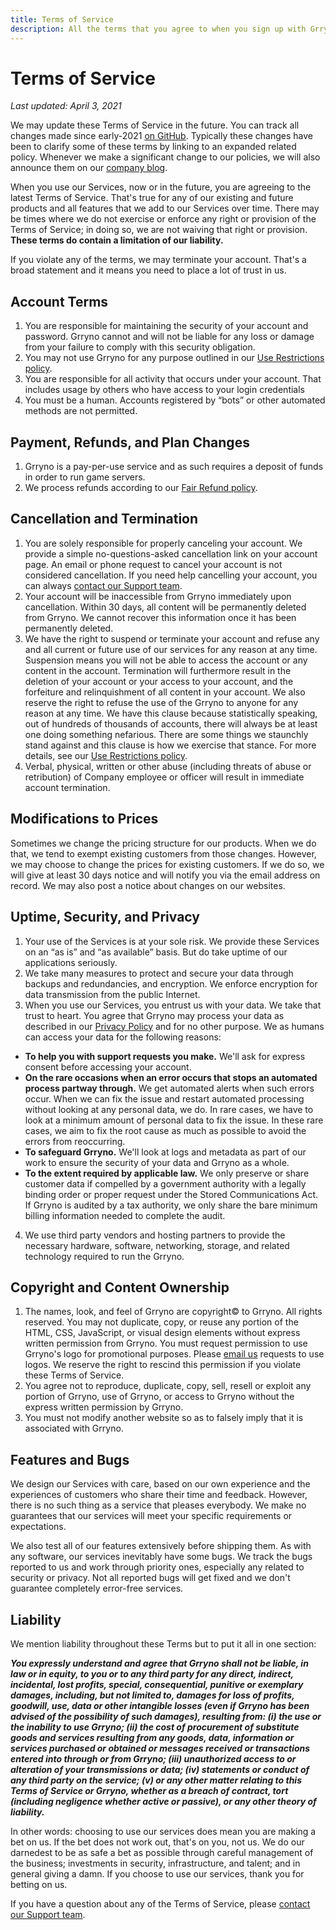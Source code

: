 ```yaml
---
title: Terms of Service
description: All the terms that you agree to when you sign up with Grryno.
---
```


# Terms of Service

*Last updated: April 3, 2021*

We may update these Terms of Service in the future. You can track all changes made since early-2021 [on GitHub](https://github.com/rejacobson/policies). Typically these changes have been to clarify some of these terms by linking to an expanded related policy. Whenever we make a significant change to our policies, we will also announce them on our [company blog](https://grryno.com/blog).

When you use our Services, now or in the future, you are agreeing to the latest Terms of Service. That's true for any of our existing and future products and all features that we add to our Services over time. There may be times where we do not exercise or enforce any right or provision of the Terms of Service; in doing so, we are not waiving that right or provision. **These terms do contain a limitation of our liability.**

If you violate any of the terms, we may terminate your account. That's a broad statement and it means you need to place a lot of trust in us.

## Account Terms

1. You are responsible for maintaining the security of your account and password. Grryno cannot and will not be liable for any loss or damage from your failure to comply with this security obligation.
2. You may not use Grryno for any purpose outlined in our [Use Restrictions policy](../abuse/index.md).
3. You are responsible for all activity that occurs under your account. That includes usage by others who have access to your login credentials
4. You must be a human. Accounts registered by “bots” or other automated methods are not permitted.

## Payment, Refunds, and Plan Changes

1. Grryno is a pay-per-use service and as such requires a deposit of funds in order to run game servers.
2. We process refunds according to our [Fair Refund policy](../refund/index.md).

## Cancellation and Termination

1. You are solely responsible for properly canceling your account. We provide a simple no-questions-asked cancellation link on your account page. An email or phone request to cancel your account is not considered cancellation. If you need help cancelling your account, you can always [contact our Support team](support@grryno.com).
2. Your account will be inaccessible from Grryno immediately upon cancellation. Within 30 days, all content will be permanently deleted from Grryno. We cannot recover this information once it has been permanently deleted.
3. We have the right to suspend or terminate your account and refuse any and all current or future use of our services for any reason at any time. Suspension means you will not be able to access the account or any content in the account. Termination will furthermore result in the deletion of your account or your access to your account, and the forfeiture and relinquishment of all content in your account. We also reserve the right to refuse the use of the Grryno to anyone for any reason at any time. We have this clause because statistically speaking, out of hundreds of thousands of accounts, there will always be at least one doing something nefarious. There are some things we staunchly stand against and this clause is how we exercise that stance. For more details, see our [Use Restrictions policy](../abuse/index.md).
4. Verbal, physical, written or other abuse (including threats of abuse or retribution) of Company employee or officer will result in immediate account termination.

## Modifications to Prices

Sometimes we change the pricing structure for our products. When we do that, we tend to exempt existing customers from those changes. However, we may choose to change the prices for existing customers. If we do so, we will give at least 30 days notice and will notify you via the email address on record. We may also post a notice about changes on our websites.

## Uptime, Security, and Privacy

1. Your use of the Services is at your sole risk. We provide these Services on an “as is” and “as available” basis. But do take uptime of our applications seriously.
2. We take many measures to protect and secure your data through backups and redundancies, and encryption. We enforce encryption for data transmission from the public Internet.
3. When you use our Services, you entrust us with your data. We take that trust to heart. You agree that Grryno may process your data as described in our [Privacy Policy](../privacy/index.md) and for no other purpose. We as humans can access your data for the following reasons:
  - **To help you with support requests you make.** We'll ask for express consent before accessing your account.
  - **On the rare occasions when an error occurs that stops an automated process partway through.** We get automated alerts when such errors occur. When we can fix the issue and restart automated processing without looking at any personal data, we do. In rare cases, we have to look at a minimum amount of personal data to fix the issue. In these rare cases, we aim to fix the root cause as much as possible to avoid the errors from reoccurring.
  - **To safeguard Grryno.** We'll look at logs and metadata as part of our work to ensure the security of your data and Grryno as a whole.
  - **To the extent required by applicable law.** We only preserve or share customer data if compelled by a government authority with a legally binding order or proper request under the Stored Communications Act. If Grryno is audited by a tax authority, we only share the bare minimum billing information needed to complete the audit.

4. We use third party vendors and hosting partners to provide the necessary hardware, software, networking, storage, and related technology required to run the Grryno.

## Copyright and Content Ownership

1. The names, look, and feel of Grryno are copyright© to Grryno. All rights reserved. You may not duplicate, copy, or reuse any portion of the HTML, CSS, JavaScript, or visual design elements without express written permission from Grryno. You must request permission to use Grryno's logo for promotional purposes. Please [email us](support@grryno.com) requests to use logos. We reserve the right to rescind this permission if you violate these Terms of Service.
2. You agree not to reproduce, duplicate, copy, sell, resell or exploit any portion of Grryno, use of Grryno, or access to Grryno without the express written permission by Grryno.
3. You must not modify another website so as to falsely imply that it is associated with Grryno.

## Features and Bugs

We design our Services with care, based on our own experience and the experiences of customers who share their time and feedback. However, there is no such thing as a service that pleases everybody. We make no guarantees that our services will meet your specific requirements or expectations.

We also test all of our features extensively before shipping them. As with any software, our services inevitably have some bugs. We track the bugs reported to us and work through priority ones, especially any related to security or privacy. Not all reported bugs will get fixed and we don't guarantee completely error-free services.

## Liability

We mention liability throughout these Terms but to put it all in one section:

***You expressly understand and agree that Grryno shall not be liable, in law or in equity, to you or to any third party for any direct, indirect, incidental, lost profits, special, consequential, punitive or exemplary damages, including, but not limited to, damages for loss of profits, goodwill, use, data or other intangible losses (even if Grryno has been advised of the possibility of such damages), resulting from: (i) the use or the inability to use Grryno; (ii) the cost of procurement of substitute goods and services resulting from any goods, data, information or services purchased or obtained or messages received or transactions entered into through or from Grryno; (iii) unauthorized access to or alteration of your transmissions or data; (iv) statements or conduct of any third party on the service; (v) or any other matter relating to this Terms of Service or Grryno, whether as a breach of contract, tort (including negligence whether active or passive), or any other theory of liability.***

In other words: choosing to use our services does mean you are making a bet on us. If the bet does not work out, that's on you, not us. We do our darnedest to be as safe a bet as possible through careful management of the business; investments in security, infrastructure, and talent; and in general giving a damn. If you choose to use our services, thank you for betting on us.

If you have a question about any of the Terms of Service, please [contact our Support team](support@grryno.com).
